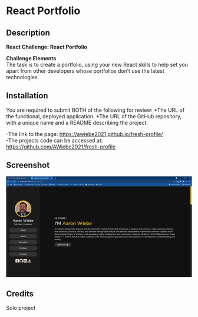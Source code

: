 # React Portfolio 

## Description 

**React Challenge: React Portfolio**

**Challenge Elements**\
The task is to create a portfolio, using your new React skills to help set you apart from other developers whose portfolios don’t use the latest technologies.


## Installation

You are required to submit BOTH of the following for review:
*The URL of the functional, deployed application.
*The URL of the GitHub repository, with a unique name and a README describing the project.


-The link to the page: https://awiebe2021.github.io/fresh-profile/ \
-The projects code can be accessed at: https://github.com/AWiebe2021/fresh-profile

## Screenshot
![React Portfolio](./Screenshot.png)

## Credits
Solo project
